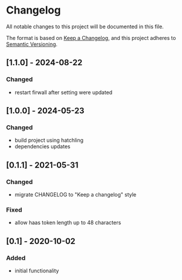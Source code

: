 # Changelog
All notable changes to this project will be documented in this file.

The format is based on [Keep a Changelog](https://keepachangelog.com/en/1.0.0/),
and this project adheres to [Semantic Versioning](https://semver.org/spec/v2.0.0.html).

## [1.1.0] - 2024-08-22
### Changed
- restart firwall after setting were updated

## [1.0.0] - 2024-05-23
### Changed
- build project using hatchling
- dependencies updates

## [0.1.1] - 2021-05-31
### Changed
- migrate CHANGELOG to "Keep a changelog" style

### Fixed
- allow haas token length up to 48 characters

## [0.1] - 2020-10-02
### Added
- initial functionality
